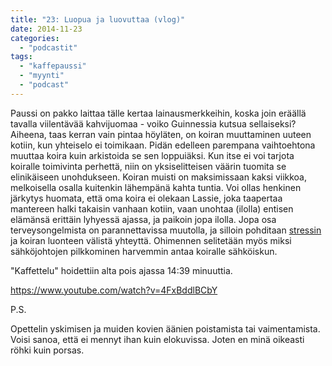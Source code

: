 ```yaml
---
title: "23: Luopua ja luovuttaa (vlog)"
date: 2014-11-23
categories: 
  - "podcastit"
tags: 
  - "kaffepaussi"
  - "myynti"
  - "podcast"
---
```


Paussi on pakko laittaa tälle kertaa lainausmerkkeihin, koska join eräällä tavalla viilentävää kahvijuomaa - voiko Guinnessia kutsua sellaiseksi? Aiheena, taas kerran vain pintaa höyläten, on koiran muuttaminen uuteen kotiin, kun yhteiselo ei toimikaan. Pidän edelleen parempana vaihtoehtona muuttaa koira kuin arkistoida se sen loppuiäksi. Kun itse ei voi tarjota koiralle toimivinta perhettä, niin on yksiselitteisen väärin tuomita se elinikäiseen unohdukseen. Koiran muisti on maksimissaan kaksi viikkoa, melkoisella osalla kuitenkin lähempänä kahta tuntia. Voi ollas henkinen järkytys huomata, että oma koira ei olekaan Lassie, joka taapertaa mantereen halki takaisin vanhaan kotiin, vaan unohtaa (ilolla) entisen elämänsä erittäin lyhyessä ajassa, ja paikoin jopa ilolla. Jopa osa terveysongelmista on parannettavissa muutolla, ja silloin pohditaan [stressin](https://www.katiska.eu/terveys/terveys-yleinen/stressi/ "Stressi") ja koiran luonteen välistä yhteyttä. Ohimennen selitetään myös miksi sähköjohtojen pilkkominen harvemmin antaa koiralle sähköiskun.

<!--more-->

"Kaffettelu" hoidettiin alta pois ajassa 14:39 minuuttia.

https://www.youtube.com/watch?v=4FxBddlBCbY

P.S.

Opettelin yskimisen ja muiden kovien äänien poistamista tai vaimentamista. Voisi sanoa, että ei mennyt ihan kuin elokuvissa. Joten en minä oikeasti röhki kuin porsas.
